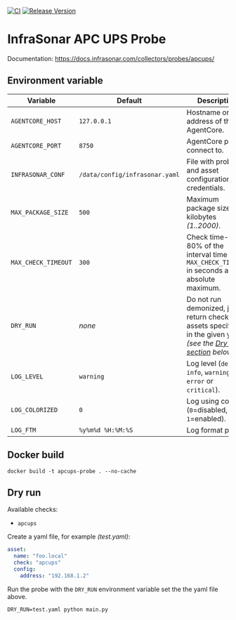[![CI](https://github.com/infrasonar/apcups-probe/workflows/CI/badge.svg)](https://github.com/infrasonar/apcups-probe/actions)
[![Release Version](https://img.shields.io/github/release/infrasonar/apcups-probe)](https://github.com/infrasonar/apcups-probe/releases)

# InfraSonar APC UPS Probe

Documentation: https://docs.infrasonar.com/collectors/probes/apcups/

## Environment variable

Variable            | Default                        | Description
------------------- | ------------------------------ | ------------
`AGENTCORE_HOST`    | `127.0.0.1`                    | Hostname or Ip address of the AgentCore.
`AGENTCORE_PORT`    | `8750`                         | AgentCore port to connect to.
`INFRASONAR_CONF`   | `/data/config/infrasonar.yaml` | File with probe and asset configuration like credentials.
`MAX_PACKAGE_SIZE`  | `500`                          | Maximum package size in kilobytes _(1..2000)_.
`MAX_CHECK_TIMEOUT` | `300`                          | Check time-out is 80% of the interval time with `MAX_CHECK_TIMEOUT` in seconds as absolute maximum.
`DRY_RUN`           | _none_                         | Do not run demonized, just return checks and assets specified in the given yaml _(see the [Dry run section](#dry-run) below)_.
`LOG_LEVEL`         | `warning`                      | Log level (`debug`, `info`, `warning`, `error` or `critical`).
`LOG_COLORIZED`     | `0`                            | Log using colors (`0`=disabled, `1`=enabled).
`LOG_FTM`           | `%y%m%d %H:%M:%S`              | Log format prefix.

## Docker build

```
docker build -t apcups-probe . --no-cache
```

## Dry run

Available checks:
- `apcups`

Create a yaml file, for example _(test.yaml)_:

```yaml
asset:
  name: "foo.local"
  check: "apcups"
  config:
    address: "192.168.1.2"
```

Run the probe with the `DRY_RUN` environment variable set the the yaml file above.

```
DRY_RUN=test.yaml python main.py
```

